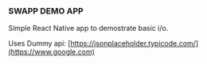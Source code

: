 ### SWAPP DEMO APP

Simple React Native app to demostrate basic i/o.

Uses Dummy api: [https://jsonplaceholder.typicode.com/](https://www.google.com)
